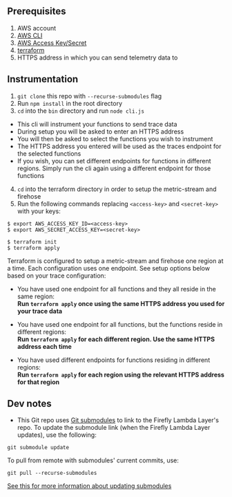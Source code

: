 ## Prerequisites

1. AWS account
2. [AWS CLI](https://docs.aws.amazon.com/cli/latest/userguide/getting-started-install.html)
3. [AWS Access Key/Secret](https://docs.aws.amazon.com/powershell/latest/userguide/pstools-appendix-sign-up.html)
4. [terraform](https://developer.hashicorp.com/terraform/tutorials/aws-get-started/install-cli)
5. HTTPS address in which you can send telemetry data to

## Instrumentation

1. `git clone` this repo with `--recurse-submodules` flag
2. Run `npm install` in the root directory
3. `cd` into the `bin` directory and run `node cli.js`

- This cli will instrument your functions to send trace data
- During setup you will be asked to enter an HTTPS address
- You will then be asked to select the functions you wish to instrument
- The HTTPS address you entered will be used as the traces endpoint for the selected functions
- If you wish, you can set different endpoints for functions in different regions. Simply run the cli again using a different endpoint for those functions

4. `cd` into the terraform directory in order to setup the metric-stream and firehose
5. Run the following commands replacing `<access-key>` and `<secret-key>` with your keys:

```
$ export AWS_ACCESS_KEY_ID=<access-key>
$ export AWS_SECRET_ACCESS_KEY=<secret-key>

$ terraform init
$ terraform apply
```

Terraform is configured to setup a metric-stream and firehose one region at a time. Each configuration uses one endpoint. See setup options below based on your trace configuration:

- You have used one endpoint for all functions and they all reside in the same region:<br>
  **Run `terraform apply` once using the same HTTPS address you used for your trace data**

- You have used one endpoint for all functions, but the functions reside in different regions:<br>
  **Run `terraform apply` for each different region. Use the same HTTPS address each time**

- You have used different endpoints for functions residing in different regions:<br>
  **Run `terraform apply` for each region using the relevant HTTPS address for that region**

## Dev notes

- This Git repo uses [Git submodules](https://gist.github.com/gitaarik/8735255) to link to the Firefly Lambda Layer's repo. To update the submodule link (when the Firefly Lambda Layer updates), use the following:

```
git submodule update
```

To pull from remote with submodules' current commits, use:

```
git pull --recurse-submodules
```

[See this for more information about updating submodules](https://stackoverflow.com/questions/5828324/update-git-submodule-to-latest-commit-on-origin/5828396#5828396)
